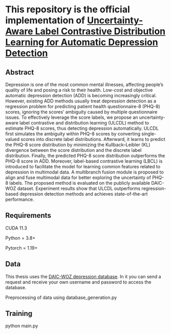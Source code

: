 # This repository is the official implementation of [Uncertainty-Aware Label Contrastive Distribution Learning for Automatic Depression Detection](https://ieeexplore.ieee.org/abstract/document/10251764) 
## Abstract
Depression is one of the most common mental illnesses, affecting people’s quality of life and posing a risk to their health. Low-cost and objective automatic depression detection (ADD) is becoming increasingly critical. However, existing ADD methods usually treat depression detection as a regression problem for predicting patient health questionnaire-8 (PHQ-8) scores, ignoring the scores’ ambiguity caused by multiple questionnaire issues. To effectively leverage the score labels, we propose an uncertainty-aware label contrastive and distribution learning (ULCDL) method to estimate PHQ-8 scores, thus detecting depression automatically. ULCDL first simulates the ambiguity within PHQ-8 scores by converting single-valued scores into discrete label distributions. Afterward, it learns to predict the PHQ-8 score distribution by minimizing the Kullback–Leibler (KL) divergence between the score distribution and the discrete label distribution. Finally, the predicted PHQ-8 score distribution outperforms the PHQ-8 score in ADD. Moreover, label-based contrastive learning (LBCL) is introduced to facilitate the model for learning common features related to depression in multimodal data. A multibranch fusion module is proposed to align and fuse multimodal data for better exploring the uncertainty of PHQ-8 labels. The proposed method is evaluated on the publicly available DAIC-WOZ dataset. Experiment results show that ULCDL outperforms regression-based depression detection methods and achieves state-of-the-art performance.

## Requirements
CUDA 11.3

Python = 3.8+

Pytorch = 1.19+

## Data
This thesis uses the [DAIC-WOZ depression database](https://dcapswoz.ict.usc.edu/). In it you can send a request and receive your own username and password to access the database.

Preprocessing of data using database_generation.py

## Training
python main.py

